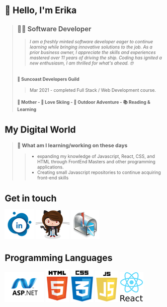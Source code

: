 # :wave: Hello, I'm Erika

> ## :woman_technologist: **Software Developer**
>
> > ###### I am a freshly minted software developer eager to continue learning while bringing innovative solutions to the job. As a prior business owner, I appreciate the skills and experiences mastered over 11 years of driving the ship. Coding has ignited a new enthusiasm, I am thrilled for what's ahead. :nerd_face:
>
> #### :school: Suncoast Developers Guild
>
> > Mar 2021 - completed Full Stack / Web Development course.
>
> #### :woman: Mother - :ski: Love Skiing - :high_brightness: Outdoor Adventure - :books: Reading & Learning

# **My Digital World**

> ### :seedling: What am I learning/working on these days
>
> > - expanding my knowledge of Javascript, React, CSS, and HTML through FrontEnd Masters and other programming applications.
> > - Creating small Javascript repositories to continue acquiring front-end skills

# **Get in touch**

[![Linkedin!](/Images/LinkLogo.png)](https://www.linkedin.com/in/erikastigleman/) [![Github!](/Images/githubgirl.png)](https://github.com/ERIKASTIGLEMAN) [![Email!](/Images/mailbox.png)](mailto:estigleman@outlook.com)

# **Programming Languages**

<img src="https://github.com/ERIKASTIGLEMAN/ERIKASTIGLEMAN/blob/trunk/Images/asp.net-border.png" width="125"> <img src="https://github.com/ERIKASTIGLEMAN/ERIKASTIGLEMAN/blob/trunk/Images/HTML.png" width="75"> <img src="https://github.com/ERIKASTIGLEMAN/ERIKASTIGLEMAN/blob/trunk/Images/CSS.png" width="75"> <img src="https://github.com/ERIKASTIGLEMAN/ERIKASTIGLEMAN/blob/trunk/Images/JS.png" width="75"> <img src="https://github.com/ERIKASTIGLEMAN/ERIKASTIGLEMAN/blob/trunk/Images/REACT.png" width="75">
